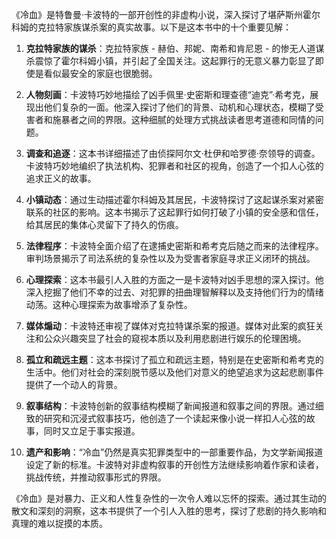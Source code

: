 《冷血》是特鲁曼·卡波特的一部开创性的非虚构小说，深入探讨了堪萨斯州霍尔科姆的克拉特家族谋杀案的真实故事。以下是这本书中的十个重要见解：

1. **克拉特家族的谋杀**：克拉特家族 - 赫伯、邦妮、南希和肯尼恩 - 的惨无人道谋杀震惊了霍尔科姆小镇，并引起了全国关注。这起罪行的无意义暴力彰显了即使是看似最安全的家庭也很脆弱。

2. **人物刻画**：卡波特巧妙地描绘了凶手佩里·史密斯和理查德“迪克”·希考克，展现出他们复杂的一面。他深入探讨了他们的背景、动机和心理状态，模糊了受害者和施暴者之间的界限。这种细腻的处理方式挑战读者思考道德和同情的问题。

3. **调查和追逐**：这本书详细描述了由侦探阿尔文·杜伊和哈罗德·奈领导的调查。卡波特巧妙地编织了执法机构、犯罪者和社区的视角，创造了一个扣人心弦的追求正义的故事。

4. **小镇动态**：通过生动描述霍尔科姆及其居民，卡波特探讨了这起谋杀案对紧密联系的社区的影响。这本书揭示了这起罪行如何打破了小镇的安全感和信任，给其居民的集体心灵留下了持久的伤痕。

5. **法律程序**：卡波特全面介绍了在逮捕史密斯和希考克后随之而来的法律程序。审判场景揭示了司法系统的复杂性以及为受害者家庭寻求正义闭环的挑战。

6. **心理探索**：这本书最引人入胜的方面之一是卡波特对凶手思想的深入探讨。他深入挖掘了他们不幸的过去、对犯罪的扭曲理智解释以及支持他们行为的情绪动荡。这种心理探索为故事增添了复杂性。

7. **媒体煽动**：卡波特还审视了媒体对克拉特谋杀案的报道。媒体对此案的疯狂关注和公众兴趣突显了社会的窥视本质以及利用悲剧进行娱乐的伦理困境。

8. **孤立和疏远主题**：这本书探讨了孤立和疏远主题，特别是在史密斯和希考克的生活中。他们对社会的深刻脱节感以及他们对意义的绝望追求为这起悲剧事件提供了一个动人的背景。

9. **叙事结构**：卡波特创新的叙事结构模糊了新闻报道和叙事之间的界限。通过细致的研究和沉浸式叙事技巧，他创造了一个读起来像小说一样扣人心弦的故事，同时又立足于事实报道。

10. **遗产和影响**：“冷血”仍然是真实犯罪类型中的一部重要作品，为文学新闻报道设定了新的标准。卡波特对非虚构叙事的开创性方法继续影响着作家和读者，挑战传统，并推动叙事形式的界限。

《冷血》是对暴力、正义和人性复杂性的一次令人难以忘怀的探索。通过其生动的散文和深刻的洞察，这本书提供了一个引人入胜的思考，探讨了悲剧的持久影响和真理的难以捉摸的本质。